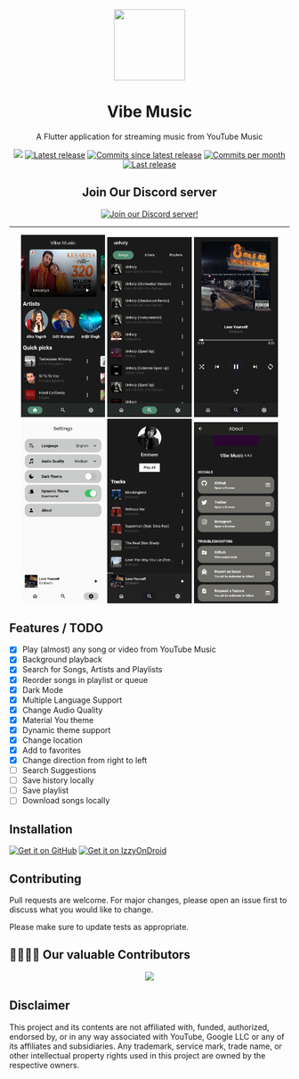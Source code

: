 <div align="center">
    <img src="https://github.com/sheikhhaziq/vibemusic/blob/main/android/app/src/main/res/mipmap-xxxhdpi/ic_launcher.png" width="128" height="128" style="display: block; margin: 0 auto"/>
    <h1>Vibe Music</h1>
    <p>A Flutter application for streaming music from YouTube Music</p>
    <img src="https://visitor-badge.glitch.me/badge?page_id=sheikhhaziq.visitor-badge-vibemusic&left_color=red&right_color=green" />
    <a href="https://github.com/sheikhhaziq/vibemusic/releases/latest"><img src="https://img.shields.io/github/v/release/sheikhhaziq/vibemusic?style=flat" alt="Latest release" /></a>
    <a href="https://github.com/sheikhhaziq/vibemusic/commits"><img src="https://img.shields.io/github/commits-since/sheikhhaziq/vibemusic/latest?style=flat" alt="Commits since latest release" /></a>
    <a href="https://github.com/sheikhhaziq/vibemusic/commits"><img src="https://img.shields.io/github/commit-activity/m/sheikhhaziq/vibemusic?color=g" alt="Commits per month" /></a>
    <a href="https://github.com/sheikhhaziq/vibemusic/releases/latest"><img src="https://img.shields.io/github/release-date/sheikhhaziq/vibemusic" alt="Last release" /></a>
    
## Join Our Discord server

[![Join our Discord server!](https://invidget.switchblade.xyz/YtxYgGSYwN)](http://discord.gg/YtxYgGSYwN)
    
</div>

---

<p align="center">
  <img src="./fastlane/metadata/android/en-US/images/phoneScreenshots/01.jpg" width="30%" />
  <img src="./fastlane/metadata/android/en-US/images/phoneScreenshots/02.jpg" width="30%" />
  <img src="./fastlane/metadata/android/en-US/images/phoneScreenshots/03.jpg" width="30%" />

    
  <img src="./fastlane/metadata/android/en-US/images/phoneScreenshots/04.jpg" width="30%" />
  <img src="./fastlane/metadata/android/en-US/images/phoneScreenshots/05.jpg" width="30%" />
  <img src="./fastlane/metadata/android/en-US/images/phoneScreenshots/06.jpg" width="30%" />
</p>

## Features / TODO
- [x] Play (almost) any song or video from YouTube Music
- [x] Background playback
- [x] Search for Songs, Artists and Playlists
- [x] Reorder songs in playlist or queue
- [x] Dark Mode
- [x] Multiple Language Support
- [x] Change Audio Quality
- [x] Material You theme
- [x] Dynamic theme support
- [x] Change location
- [x] Add to favorites
- [x] Change direction from right to left
- [ ] Search Suggestions
- [ ] Save history locally
- [ ] Save playlist
- [ ] Download songs locally

## Installation

[<img src="https://github.com/machiav3lli/oandbackupx/blob/034b226cea5c1b30eb4f6a6f313e4dadcbb0ece4/badge_github.png"
    alt="Get it on GitHub"
    height="80">](https://github.com/sheikhhaziq/vibemusic/releases/latest)
[<img src="https://gitlab.com/IzzyOnDroid/repo/-/raw/master/assets/IzzyOnDroid.png"
     alt="Get it on IzzyOnDroid"
     height="80">](https://apt.izzysoft.de/fdroid/index/apk/com.webyte.vibe_music)

## Contributing

Pull requests are welcome. For major changes, please open an issue first
to discuss what you would like to change.

Please make sure to update tests as appropriate.


## 👩‍💻👨‍💻 Our valuable Contributors

<p align="center"><a href="https://github.com/sheikhhaziq/vibemusic/graphs/contributors">
  <img src="https://contributors-img.web.app/image?repo=sheikhhaziq/vibemusic" />
</a></p>

## Disclaimer
This project and its contents are not affiliated with, funded, authorized, endorsed by, or in any way associated with YouTube, Google LLC or any of its affiliates and subsidiaries.
Any trademark, service mark, trade name, or other intellectual property rights used in this project are owned by the respective owners.
